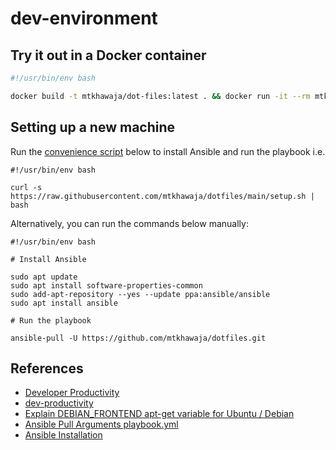 # dev-environment

## Try it out in a Docker container

```bash
#!/usr/bin/env bash

docker build -t mtkhawaja/dot-files:latest . && docker run -it --rm mtkhawaja/dot-files:latest zsh
```

## Setting up a new machine

Run the [convenience script](./setup.sh) below to install Ansible and run the playbook i.e.

```shell
#!/usr/bin/env bash

curl -s https://raw.githubusercontent.com/mtkhawaja/dotfiles/main/setup.sh | bash

```

Alternatively, you can run the commands below manually:

```shell
#!/usr/bin/env bash

# Install Ansible

sudo apt update
sudo apt install software-properties-common
sudo add-apt-repository --yes --update ppa:ansible/ansible
sudo apt install ansible

# Run the playbook

ansible-pull -U https://github.com/mtkhawaja/dotfiles.git

```

## References

- [Developer Productivity](https://frontendmasters.com/courses/developer-productivity/introduction/)
- [dev-productivity](https://github.com/ThePrimeagen/dev-productivity)
- [Explain DEBIAN_FRONTEND apt-get variable for Ubuntu / Debian](https://www.cyberciti.biz/faq/explain-debian_frontend-apt-get-variable-for-ubuntu-debian)
- [Ansible Pull Arguments playbook.yml](https://docs.ansible.com/ansible/latest/cli/ansible-pull.html#cmdoption-ansible-pull-arg-playbook.yml)
- [Ansible Installation](https://docs.ansible.com/ansible/latest/installation_guide/installation_distros.html#installing-ansible-on-ubuntu)